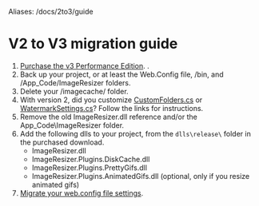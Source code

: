 Aliases: /docs/2to3/guide

# V2 to V3 migration guide

1. [Purchase the v3 Performance Edition](/plugins/upgradefrom2). .
2. Back up your project, or at least the Web.Config file, /bin, and /App_Code/ImageResizer folders.
3. Delete your /imagecache/ folder.
4. With version 2, did you customize [CustomFolders.cs](customfolders) or [WatermarkSettings.cs](watermarksettings)? Follow the links for instructions.
5. Remove the old ImageResizer.dll reference and/or the App_Code\ImageResizer folder.
4. Add the following dlls to your project, from the `dlls\release\` folder in the purchased download.
	* ImageResizer.dll 
	* ImageResizer.Plugins.DiskCache.dll
	* ImageResizer.Plugins.PrettyGifs.dll
	* ImageResizer.Plugins.AnimatedGifs.dll (optional, only if you resize animated gifs)
5. [Migrate your web.config file settings](/docs/2to3/configuration).
